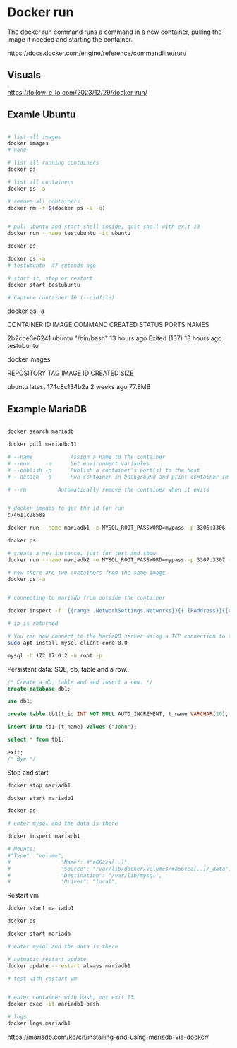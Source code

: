 # Docker run

The docker run command runs a command in a new container, pulling the image if needed and starting the container.

https://docs.docker.com/engine/reference/commandline/run/

## Visuals

https://follow-e-lo.com/2023/12/29/docker-run/

## Examle Ubuntu

```bash

# list all images
docker images
# none

# list all running containers
docker ps

# list all containers
docker ps -a

# remove all containers
docker rm -f $(docker ps -a -q)


# pull ubuntu and start shell inside, quit shell with exit 13
docker run --name testubuntu -it ubuntu

docker ps

docker ps -a
# testubuntu  47 seconds ago

# start it, stop or restart
docker start testubuntu

# Capture container ID (--cidfile)

```
docker ps -a

CONTAINER ID   IMAGE     COMMAND       CREATED        STATUS                      PORTS     NAMES

2b2cce6e6241   ubuntu    "/bin/bash"   13 hours ago   Exited (137) 13 hours ago             testubuntu

docker images

REPOSITORY   TAG       IMAGE ID       CREATED       SIZE

ubuntu       latest    174c8c134b2a   2 weeks ago   77.8MB
## Example MariaDB

```bash

docker search mariadb

docker pull mariadb:11

# --name			Assign a name to the container
# --env	    -e		Set environment variables
# --publish	-p		Publish a container's port(s) to the host
# --detach	-d		Run container in background and print container ID

# --rm			Automatically remove the container when it exits


# docker images to get the id for run
c74611c2858a

docker run --name mariadb1 -e MYSQL_ROOT_PASSWORD=mypass -p 3306:3306 -d c74611c2858a

docker ps

# create a new instance, just for test and show
docker run --name mariadb2 -e MYSQL_ROOT_PASSWORD=mypass -p 3307:3307 -d c74611c2858a

# now there are two containers from the same image
docker ps -a


# connecting to mariadb from outside the container

docker inspect -f '{{range .NetworkSettings.Networks}}{{.IPAddress}}{{end}}' mariadb1

# ip is returned

# You can now connect to the MariaDB server using a TCP connection to that IP address.
sudo apt install mysql-client-core-8.0

mysql -h 172.17.0.2 -u root -p


```
Persistent data: SQL, db, table and a row.

```sql
/* Create a db, table and and insert a row. */
create database db1;

use db1;

create table tb1(t_id INT NOT NULL AUTO_INCREMENT, t_name VARCHAR(20), PRIMARY KEY(t_id));

insert into tb1 (t_name) values ("John");

select * from tb1;

exit;
/* Bye */
```

Stop and start

```bash
docker stop mariadb1

docker start mariadb1

docker ps

# enter mysql and the data is there

docker inspect mariadb1

# Mounts:
#"Type": "volume",
#                "Name": #"a66cca[..]",
#                "Source": "/var/lib/docker/volumes/#a66cca[..]/_data",
#                "Destination": "/var/lib/mysql",
#                "Driver": "local",

```
Restart vm

```bash
docker start mariadb1

docker ps

docker start mariadb

# enter mysql and the data is there

# autmatic restart update
docker update --restart always mariadb1

# test with restart vm


# enter container with bash, out exit 13
docker exec -it mariadb1 bash

# logs
docker logs mariadb1


```
https://mariadb.com/kb/en/installing-and-using-mariadb-via-docker/